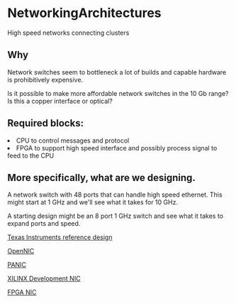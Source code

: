 # NetworkingArchitectures
High speed networks connecting clusters


## Why
Network switches seem to bottleneck a lot of builds and capable hardware is prohibitively expensive.  

Is it possible to make more affordable network switches in the 10 Gb range? Is this a copper interface or optical?  



## Required blocks:
  <li>CPU to control messages and protocol  </li>
  <li>FPGA to support high speed interface and possibly process signal to feed to the CPU  </li>
  
 
 
 ## More specifically, what are we designing.
 
 A network switch with 48 ports that can handle high speed ethernet. This might start at 1 GHz and we'll see what it takes for 10 GHz.  
 
 A starting design might be an 8 port 1 GHz switch and see what it takes to expand ports and speed.  
 
 [Texas Instruments reference design](<https://www.ti.com/solution/data-center-switches#tech-docs> "Other networking resources available on TI as well")
 
 [OpenNIC](https://github.com/Xilinx/open-nic)
 
 [PANIC](https://www.usenix.org/conference/osdi20/presentation/lin)
 
 [XILINX Development NIC](https://www.xilinx.com/products/boards-and-kits/1-6ogkf5.html)
 
 [FPGA NIC](https://spiral.imperial.ac.uk/bitstream/10044/1/86136/2/fpga2020switch.pdf)
